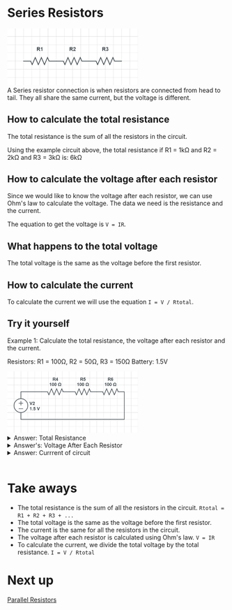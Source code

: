 # Series Resistors 

<img src="../assets/series-resistor.png" width="300px">
<br >
A Series resistor connection is when resistors are connected from head to tail. They all share the same current, but the voltage is different. 


## How to calculate the total resistance 

The total resistance is the sum of all the resistors in the circuit. 

Using the example circuit above, the total resistance if R1 = 1kΩ and R2 = 2kΩ and R3 = 3kΩ is: 6kΩ  

## How to calculate the voltage after each resistor 

Since we would like to know the voltage after each resistor, we can use Ohm's law to calculate the voltage. The data we need is the resistance and the current.

The equation to get the voltage is `V = IR`. 

## What happens to the total voltage 

The total voltage is the same as the voltage before the first resistor. 


## How to calculate the current 

To calculate the current we will use the equation `I = V / Rtotal`.


## Try it yourself  

Example 1: Calculate the total resistance, the voltage after each resistor and the current. 

Resistors: R1 = 100Ω, R2 = 50Ω, R3 = 150Ω 
Battery: 1.5V 

<img src="../assets/series-resistor-quiz.png" width="300px">


<details closed>
<summary>Answer: Total Resistance</summary>
300Ω
</details>
<details closed>
<summary>Answer's: Voltage After Each Resistor</summary>
After R1: 0.5V
<br>
After R2: .25V
<br>
After R3: .75V
</details>
<details closed>
<summary>Answer: Currrent of circuit</summary>
0.005A
</details>
<br>


# Take aways 

- The total resistance is the sum of all the resistors in the circuit. `Rtotal = R1 + R2 + R3 + ...`
- The total voltage is the same as the voltage before the first resistor.
- The current is the same for all the resistors in the circuit.
- The voltage after each resistor is calculated using Ohm's law. `V = IR`
- To calculate the current, we divide the total voltage by the total resistance. `I = V / Rtotal`





# Next up

[Parallel Resistors](Parallel-resistors.md)






